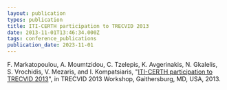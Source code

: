 ```yaml
---
layout: publication
types: publication
title: ITI-CERTH participation to TRECVID 2013
date: 2013-11-01T13:46:34.000Z
tags: conference_publications
publication_date: 2023-11-01
---
```

F. Markatopoulou, A. Moumtzidou, C. Tzelepis, K. Avgerinakis, N. Gkalelis, S. Vrochidis, V. Mezaris, and I. Kompatsiaris, "<a href="http://www-nlpir.nist.gov/projects/tvpubs/tv13.papers/iti-certh.pdf">ITI-CERTH participation to TRECVID 2013</a>", in TRECVID 2013 Workshop, Gaithersburg, MD, USA, 2013.
